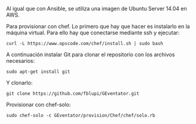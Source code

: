 Al igual que con Ansible, se utiliza una imagen de Ubuntu Server 14.04 en AWS.

Para provisionar con chef. Lo primero que hay que hacer es instalarlo en la máquina virtual. Para ello hay que conectarse mediante ssh y ejecutar:

```
curl -L https://www.opscode.com/chef/install.sh | sudo bash
```

A continuación instalar Git para clonar el repositorio con los archivos necesarios:

```
sudo apt-get install git
```

Y clonarlo:

```
git clone https://github.com/fblupi/GEventator.git
```

Provisionar con chef-solo:

```
sudo chef-solo -c GEventator/provision/Chef/chef/solo.rb
```

